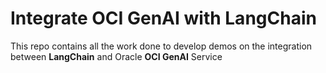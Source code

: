 # Integrate OCI GenAI with LangChain
This repo contains all the work done to develop demos on the integration between **LangChain** and Oracle **OCI GenAI** Service
